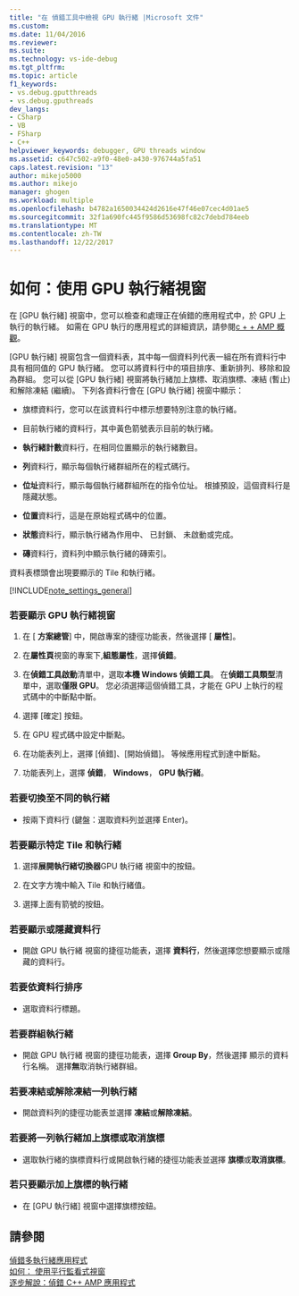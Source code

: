 ```yaml
---
title: "在 偵錯工具中檢視 GPU 執行緒 |Microsoft 文件"
ms.custom: 
ms.date: 11/04/2016
ms.reviewer: 
ms.suite: 
ms.technology: vs-ide-debug
ms.tgt_pltfrm: 
ms.topic: article
f1_keywords:
- vs.debug.gputthreads
- vs.debug.gputhreads
dev_langs:
- CSharp
- VB
- FSharp
- C++
helpviewer_keywords: debugger, GPU threads window
ms.assetid: c647c502-a9f0-48e0-a430-976744a5fa51
caps.latest.revision: "13"
author: mikejo5000
ms.author: mikejo
manager: ghogen
ms.workload: multiple
ms.openlocfilehash: b4782a1650034424d2616e47f46e07cec4d01ae5
ms.sourcegitcommit: 32f1a690fc445f9586d53698fc82c7debd784eeb
ms.translationtype: MT
ms.contentlocale: zh-TW
ms.lasthandoff: 12/22/2017
---
```

# <a name="how-to-use-the-gpu-threads-window"></a>如何：使用 GPU 執行緒視窗
在 [GPU 執行緒] 視窗中，您可以檢查和處理正在偵錯的應用程式中，於 GPU 上執行的執行緒。 如需在 GPU 執行的應用程式的詳細資訊，請參閱[c + + AMP 概觀](/cpp/parallel/amp/cpp-amp-overview)。  
  
 [GPU 執行緒] 視窗包含一個資料表，其中每一個資料列代表一組在所有資料行中具有相同值的 GPU 執行緒。 您可以將資料行中的項目排序、重新排列、移除和設為群組。 您可以從 [GPU 執行緒] 視窗將執行緒加上旗標、取消旗標、凍結 (暫止) 和解除凍結 (繼續)。 下列各資料行會在 [GPU 執行緒] 視窗中顯示：  
  
-   旗標資料行，您可以在該資料行中標示想要特別注意的執行緒。  
  
-   目前執行緒的資料行，其中黃色箭號表示目前的執行緒。  
  
-   **執行緒計數**資料行，在相同位置顯示的執行緒數目。  
  
-   **列**資料行，顯示每個執行緒群組所在的程式碼行。  
  
-   **位址**資料行，顯示每個執行緒群組所在的指令位址。 根據預設，這個資料行是隱藏狀態。  
  
-   **位置**資料行，這是在原始程式碼中的位置。  
  
-   **狀態**資料行，顯示執行緒為作用中、 已封鎖、 未啟動或完成。  
  
-   **磚**資料行，資料列中顯示執行緒的磚索引。  
  
 資料表標頭會出現要顯示的 Tile 和執行緒。  
  
 [!INCLUDE[note_settings_general](../data-tools/includes/note_settings_general_md.md)]  
  
### <a name="to-display-the-gpu-threads-window"></a>若要顯示 GPU 執行緒視窗  
  
1.  在 [ **方案總管**] 中，開啟專案的捷徑功能表，然後選擇 [ **屬性**]。  
  
2.  在**屬性頁**視窗的專案下,**組態屬性**，選擇**偵錯**。  
  
3.  在**偵錯工具啟動**清單中，選取**本機 Windows 偵錯工具**。 在**偵錯工具類型**清單中，選取**僅限 GPU**。 您必須選擇這個偵錯工具，才能在 GPU 上執行的程式碼中的中斷點中斷。  
  
4.  選擇 [確定]  按鈕。  
  
5.  在 GPU 程式碼中設定中斷點。  
  
6.  在功能表列上，選擇 [偵錯]、[開始偵錯]。 等候應用程式到達中斷點。  
  
7.  功能表列上，選擇 **偵錯**， **Windows**， **GPU 執行緒**。  
  
### <a name="to-switch-to-a-different-thread"></a>若要切換至不同的執行緒  
  
-   按兩下資料行  (鍵盤：選取資料列並選擇 Enter)。  
  
### <a name="to-display-a-particular-tile-and-thread"></a>若要顯示特定 Tile 和執行緒  
  
1.  選擇**展開執行緒切換器**GPU 執行緒 視窗中的按鈕。  
  
2.  在文字方塊中輸入 Tile 和執行緒值。  
  
3.  選擇上面有箭號的按鈕。  
  
### <a name="to-display-or-hide-a-column"></a>若要顯示或隱藏資料行  
  
-   開啟 GPU 執行緒 視窗的捷徑功能表，選擇 **資料行**，然後選擇您想要顯示或隱藏的資料行。  
  
### <a name="to-sort-by-a-column"></a>若要依資料行排序  
  
-   選取資料行標題。  
  
### <a name="to-group-threads"></a>若要群組執行緒  
  
-   開啟 GPU 執行緒 視窗的捷徑功能表，選擇  **Group By**，然後選擇 顯示的資料行名稱。 選擇**無**取消執行緒群組。  
  
### <a name="to-freeze-or-thaw-a-row-of-threads"></a>若要凍結或解除凍結一列執行緒  
  
-   開啟資料列的捷徑功能表並選擇 **凍結**或**解除凍結**。  
  
### <a name="to-flag-or-unflag-a-row-of-threads"></a>若要將一列執行緒加上旗標或取消旗標  
  
-   選取執行緒的旗標資料行或開啟執行緒的捷徑功能表並選擇 **旗標**或**取消旗標**。  
  
### <a name="to-display-only-flagged-threads"></a>若只要顯示加上旗標的執行緒  
  
-   在 [GPU 執行緒] 視窗中選擇旗標按鈕。  
  
## <a name="see-also"></a>請參閱  
 [偵錯多執行緒應用程式](../debugger/debug-multithreaded-applications-in-visual-studio.md)   
 [如何： 使用平行監看式視窗](../debugger/how-to-use-the-parallel-watch-window.md)   
 [逐步解說：偵錯 C++ AMP 應用程式](/cpp/parallel/amp/walkthrough-debugging-a-cpp-amp-application)
